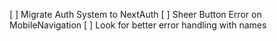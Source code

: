 [ ] Migrate Auth System to NextAuth
[ ] Sheer Button Error on MobileNavigation
[ ] Look for better error handling with names
